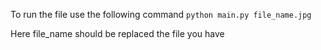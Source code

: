 To run the file use the following command
`python main.py file_name.jpg`

Here file_name should be replaced the file you have
